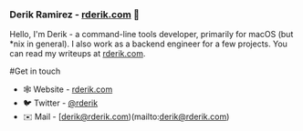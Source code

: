 ### Derik Ramirez - [rderik.com](https://rderik.com) 👋

Hello, I'm Derik - a command-line tools developer, primarily for macOS (but *nix in general). I also work as a backend engineer for a few projects. You can read my writeups at [rderik.com](https://rderik.com).


#Get in touch
- 🕸 Website - [rderik.com](https://rderik.com)
- 🐦 Twitter - [@rderik](https://twitter.com/rderik)
- ✉️ Mail - [derik@rderik.com)(mailto:derik@rderik.com)
